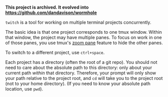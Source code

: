 **This project is archived. It evolved into https://github.com/dandavison/wormhole**

`twitch` is a tool for working on multiple terminal projects concurrently.

The basic idea is that one project corresponds to one tmux window.
Within that window, the project may have multiple panes.
To focus on work in one of those panes, you use tmux's [zoom pane](https://github.com/tmux/tmux/wiki/Getting-Started#resizing-and-zooming-panes) feature to hide the other panes.

To switch to a different project, use `ctrl+space`.

Each project has a directory (often the root of a git repo).
You should not need to care about the absolute path to this directory: only about your current path _within_ that directory.
Therefore, your prompt will only show your path relative to the project root, and `cd` will take you to the project root (not to your home directory).
(If you need to know your absolute path location, use `pwd`).
